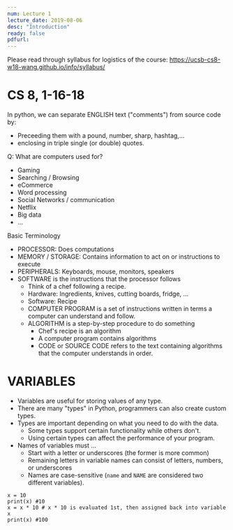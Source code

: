 ```yaml
---
num: Lecture 1
lecture_date: 2019-08-06
desc: "Introduction"
ready: false
pdfurl:
---
```


Please read through syllabus for logistics of the course:
https://ucsb-cs8-w18-wang.github.io/info/syllabus/


# CS 8, 1-16-18


In python, we can separate ENGLISH text ("comments") from source
code by:
- Preceeding them with a pound, number, sharp, hashtag,...
- enclosing in triple single (or double) quotes.

Q: What are computers used for?
- Gaming
- Searching / Browsing
- eCommerce
- Word processing
- Social Networks / communication
- Netflix
- Big data
- ...

Basic Terminology
- PROCESSOR: Does computations
- MEMORY / STORAGE: Contains information to act on or instructions
  to execute
- PERIPHERALS: Keyboards, mouse, monitors, speakers
- SOFTWARE is the instructions that the processor follows
  - Think of a chef following a recipe.
  - Hardware: Ingredients, knives, cutting boards, fridge, ...
  - Software: Recipe
  - COMPUTER PROGRAM is a set of instructions written in terms
      a computer can understand and follow.
  - ALGORITHM is a step-by-step procedure to do something
    - Chef's recipe is an algorithm
    - A computer program contains algorithms
    - CODE or SOURCE CODE refers to the text containing algorithms
      that the computer understands in order.

# VARIABLES

- Variables are useful for storing values of any type.
- There are many "types" in Python, programmers can also create
    custom types.
- Types are important depending on what you need to do with the data.
    - Some types support certain functionality while others don't.
    - Using certain types can affect the performance of your program.
- Names of variables must ...
  - Start with a letter or underscores (the former is more common)
  - Remaining letters in variable names can consist of letters, numbers,
    or underscores
  - Names are case-sensitive (`name` and `NAME` are considered two
    different variables).


```
x = 10
print(x) #10
x = x * 10 # x * 10 is evaluated 1st, then assigned back into variable x
print(x) #100

```